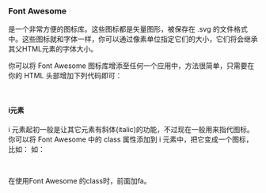 ### Font Awesome
是一个非常方便的图标库。这些图标都是矢量图形，被保存在 .svg 的文件格式中。这些图标就和字体一样，你可以通过像素单位指定它们的大小，它们将会继承其父HTML元素的字体大小。

你可以将 Font Awesome 图标库增添至任何一个应用中，方法很简单，只需要在你的 HTML 头部增加下列代码即可：
<pre>
    <link rel="stylesheet" href="//cdn.bootcss.com/font-awesome/4.2.0/css/font-awesome.min.css"/>
</pre>

#### i元素
i 元素起初一般是让其它元素有斜体(italic)的功能，不过现在一般用来指代图标。你可以将 Font Awesome 中的 class 属性添加到 i 元素中，把它变成一个图标，比如：
如：
<pre>
   <i class="fa fa-info-circle"></i>
</pre>
在使用Font Awesome 的class时，前面加fa。
